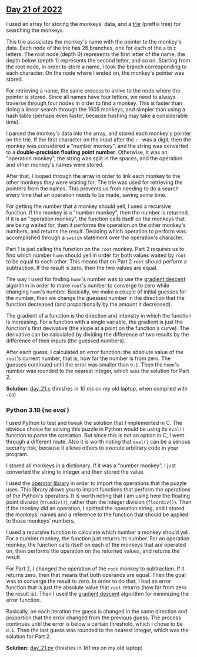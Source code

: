 ## [Day 21 of 2022](https://adventofcode.com/2022/day/21)

I used an array for storing the monkeys' data, and a [trie](https://en.wikipedia.org/wiki/Trie) (preffix tree) for searching the monkeys.

This trie associates the monkey's name with the pointer to the monkey's data. Each node of the trie has 26 branches, one for each of the `a` to `z` letters. The root node (depth 0) represents the first letter of the name, the depth below (depth 1) represents the second letter, and so on. Starting from the root node, in order to store a name, I took the branch corresponding to each character. On the node where I ended on, the monkey's pointer was stored.

For retrieving a name, the same process to arrive to the node where the pointer is stored. Since all names have four letters, we need to always traverse through four nodes in order to find a monkey. This is faster than doing a linear search through the 1605 monkeys, and simpler than using a hash table (perhaps even faster, because hashing may take a considerable time).

I parsed the monkey's data into the array, and stored each monkey's pointer on the trie. If the first character on the input after the `: ` was a digit, then the monkey was considered a "number monkey", and the string was converted to a **double-precision floating point number**. Otherwise, it was an "operation monkey", the string was split in the spaces, and the operation and other monkey's names were stored.

After that, I looped through the array in order to link each monkey to the other monkeys they were waiting for. The trie was used for retrieving the pointers from the names. This prevents us from needing to do a search every time that an operation needs to be made, saving some time.

For getting the number that a monkey should yell, I used a recursive function. If the monkey is a "number monkey", then the number is returned. If it is an "operation monkey", the function calls itself on the monkeys that are being waited for, then it performs the operation on the other monkey's numbers, and returns the result. Deciding which operation to perform was accomplished through a `switch` statement over the operation's character.

Part 1 is just calling the function on the `root` monkey. Part 2 requires us to find which number `humn` should yell in order for both values waited by `root` to be equal to each other. This means that on Part 2 `root` should perform a subtraction. If the result is zero, then the two values are equal.

The way I used for finding `humn`'s number was to use the [gradient descent](https://en.wikipedia.org/wiki/Gradient_descent) algorithm in order to make `root`'s number to converge to zero while changing `humn`'s number. Basically, we make a couple of initial guesses for the number, then we change the guessed number in the direction that the function decreased (and proportionally by the amount it decreased).

The gradient of a function is the direction and intensity in which the function is increasing. For a function with a single variable, the gradient is just the function's first devivative (the slope at a point on the function's curve). The derivative can be calculated by dividing the difference of two results by the difference of their inputs (the guessed numbers).

After each guess, I calculated an error function: the absolute value of the `root`'s current number, that is, how far the number is from zero. The guesses continued until the error was smaller than `0.1`. Then the `humn`'s number was rounded to the nearest integer, which was the solution for Part 2.

**Solution:** [day_21.c](./day_21.c) (finishes in *10 ms* on my old laptop, when compiled with `-O3`)

### Python 3.10 (no *eval* )

I used Python to test and tweak the solution that I implemented in C. The obvious choice for solving this puzzle in Python would be using its `eval()` function to parse the operation. But since this is not an option in C, I went through a different route. Also it is worth noting that `eval()` can be a serious security risk, because it allows others to execute arbitrary code in your program.

I stored all monkeys in a dictionary. If it was a "number monkey", I just converted the string to integer and then stored the value.

I used the [operator library](https://docs.python.org/3.10/library/operator.html) in order to import the operations that the puzzle uses. This library allows you to import functions that perform the operations of the Python's operators. It is worth noting that I am using here the floating point division (`truediv()`), rather than the integer division (`floordiv()`). Then if the monkey did an operation, I splitted the operation string, and I stored the monkeys' names and a reference to the function that should be applied to those monkeys' numbers.

I used a recursive function to calculate which number a monkey should yell. For a number monkey, the function just returns its number. For an operation monkey, the function calls itself on each of the monkeys that are operated on, then performs the operation on the returned values, and returns the result.

For Part 2, I changed the operation of the `root` monkey to subtraction. If it returns zero, then that means that both operands are equal. Then the goal was to converge the result to zero. In order to do that, I had an error function that is just the absolute value that `root` returns (how far from zero the result is). Then I used the [gradient descent](https://en.wikipedia.org/wiki/Gradient_descent) algorithm for minimizing the error function.

Basically, on each iteration the guess is changed in the same direction and proportion that the error changed from the previous guess. The process continues until the error is below a certain threshold, which I chose to be `0.1`. Then the last guess was rounded to the nearest integer, which was the solution for Part 2.

**Solution:** [day_21.py](https://github.com/tbpaolini/Advent-of-Code/blob/master/2022/Day%2021/day_21.py) (finishes in *161 ms* on my old laptop)